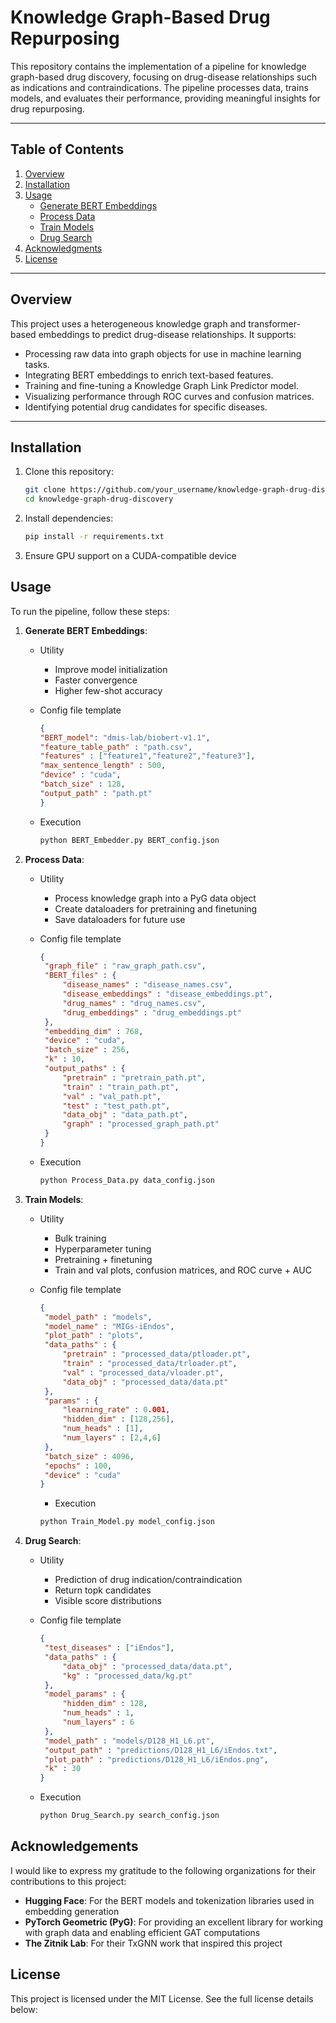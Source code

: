 # **Knowledge Graph-Based Drug Repurposing**

This repository contains the implementation of a pipeline for knowledge graph-based drug discovery, focusing on drug-disease relationships such as indications and contraindications. The pipeline processes data, trains models, and evaluates their performance, providing meaningful insights for drug repurposing.

---

## **Table of Contents**
1. [Overview](#overview)
2. [Installation](#installation)
3. [Usage](#usage)
    - [Generate BERT Embeddings](#1-generate-bert-embeddings)
    - [Process Data](#2-process-data)
    - [Train Models](#3-train-models)
    - [Drug Search](#4-drug-search)
4. [Acknowledgments](#acknowledgments)
5. [License](#license)

---

## **Overview**
This project uses a heterogeneous knowledge graph and transformer-based embeddings to predict drug-disease relationships. It supports:
- Processing raw data into graph objects for use in machine learning tasks.
- Integrating BERT embeddings to enrich text-based features.
- Training and fine-tuning a Knowledge Graph Link Predictor model.
- Visualizing performance through ROC curves and confusion matrices.
- Identifying potential drug candidates for specific diseases.

---

## **Installation**
1. Clone this repository:
   ```bash
   git clone https://github.com/your_username/knowledge-graph-drug-discovery.git
   cd knowledge-graph-drug-discovery
   ```
2. Install dependencies:
   ```bash
   pip install -r requirements.txt
   ```
3. Ensure GPU support on a CUDA-compatible device

## **Usage**

To run the pipeline, follow these steps:

1. **Generate BERT Embeddings**:

    * Utility
      * Improve model initialization
      * Faster convergence
      * Higher few-shot accuracy

    * Config file template
      ```json
      {
      "BERT_model": "dmis-lab/biobert-v1.1",
      "feature_table_path" : "path.csv",
      "features" : ["feature1","feature2","feature3"],
      "max_sentence_length" : 500,
      "device" : "cuda",
      "batch_size" : 128,
      "output_path" : "path.pt"
      }
      ```

    * Execution
      ```bash
      python BERT_Embedder.py BERT_config.json
      ```

2. **Process Data**:

   * Utility
     * Process knowledge graph into a PyG data object
     * Create dataloaders for pretraining and finetuning
     * Save dataloaders for future use

   * Config file template
     ```json
     {
      "graph_file" : "raw_graph_path.csv",
      "BERT_files" : {
          "disease_names" : "disease_names.csv",
          "disease_embeddings" : "disease_embeddings.pt",
          "drug_names" : "drug_names.csv",
          "drug_embeddings" : "drug_embeddings.pt"
      },
      "embedding_dim" : 768,
      "device" : "cuda",
      "batch_size" : 256,
      "k" : 10,
      "output_paths" : {
          "pretrain" : "pretrain_path.pt",
          "train" : "train_path.pt",
          "val" : "val_path.pt",
          "test" : "test_path.pt",
          "data_obj" : "data_path.pt",
          "graph" : "processed_graph_path.pt"
      }
     }
     ```

   * Execution
     ```bash
     python Process_Data.py data_config.json
     ```

3. **Train Models**:

   * Utility
     * Bulk training
     * Hyperparameter tuning
     * Pretraining + finetuning
     * Train and val plots, confusion matrices, and ROC curve + AUC

   * Config file template
     ```json
     {
      "model_path" : "models",
      "model_name" : "MIGs-iEndos",
      "plot_path" : "plots",
      "data_paths" : {
          "pretrain" : "processed_data/ptloader.pt",
          "train" : "processed_data/trloader.pt",
          "val" : "processed_data/vloader.pt",
          "data_obj" : "processed_data/data.pt"
      },
      "params" : {
          "learning_rate" : 0.001,
          "hidden_dim" : [128,256],
          "num_heads" : [1],
          "num_layers" : [2,4,6]
      },
      "batch_size" : 4096,
      "epochs" : 100,
      "device" : "cuda"
     }
     ```
     
     * Execution
     ```bash
     python Train_Model.py model_config.json
     ```
     
4. **Drug Search**:

   * Utility
     * Prediction of drug indication/contraindication
     * Return topk candidates
     * Visible score distributions
    
   * Config file template
     ```json
     {
      "test_diseases" : ["iEndos"],
      "data_paths" : {
          "data_obj" : "processed_data/data.pt",
          "kg" : "processed_data/kg.pt"
      },
      "model_params" : {
          "hidden_dim" : 128,
          "num_heads" : 1,
          "num_layers" : 6
      },
      "model_path" : "models/D128_H1_L6.pt",
      "output_path" : "predictions/D128_H1_L6/iEndos.txt",
      "plot_path" : "predictions/D128_H1_L6/iEndos.png",
      "k" : 30
     }
     ```

   * Execution
     ```bash
     python Drug_Search.py search_config.json
     ```

## **Acknowledgements**

I would like to express my gratitude to the following  organizations for their contributions to this project:

  - **Hugging Face**: For the BERT models and tokenization libraries used in embedding generation
  - **PyTorch Geometric (PyG)**: For providing an excellent library for working with graph data and enabling efficient GAT computations
  - **The Zitnik Lab**: For their TxGNN work that inspired this project

## **License**

This project is licensed under the MIT License. See the full license details below:
